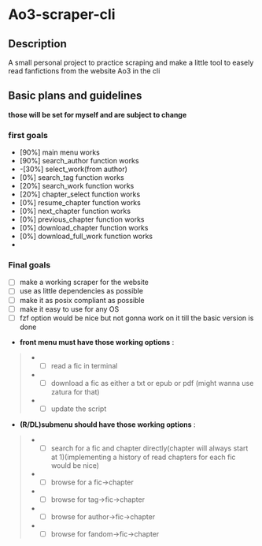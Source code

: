 # Ao3-scraper-cli

## Description

A small personal project to practice scraping and make a little tool to easely read fanfictions from the website Ao3 in the cli

## Basic plans and guidelines

**those will be set for myself and are subject to change**

### first goals

- [90%] main menu works
- [90%] search_author function works
- -[30%] select_work(from author)
- [0%] search_tag function works
- [20%] search_work function works
- [20%] chapter_select function works
- [0%] resume_chapter function works
- [0%] next_chapter function works
- [0%] previous_chapter function works
- [0%] download_chapter function works
- [0%] download_full_work function works
- 
### Final goals

- [ ] make a working scraper for the website
- [ ] use as little dependencies as possible
- [ ] make it as posix compliant as possible
- [ ] make it easy to use for any OS
- [ ] fzf option would be nice but not gonna work on it till the basic version is done
- **front menu must have those working options** :

>- - [ ] read a fic in terminal
>- - [ ] download a fic as either a txt or epub or pdf (might wanna use zatura for that)
>- - [ ] update the script

- **(R/DL)submenu should have those working options** :

>- - [ ] search for a fic and chapter directly(chapter will always start at 1)(implementing a history of read chapters for each fic would be nice)
>- - [ ] browse for a fic->chapter
>- - [ ] browse for tag->fic->chapter
>- - [ ] browse for author->fic->chapter
>- - [ ] browse for fandom->fic->chapter

